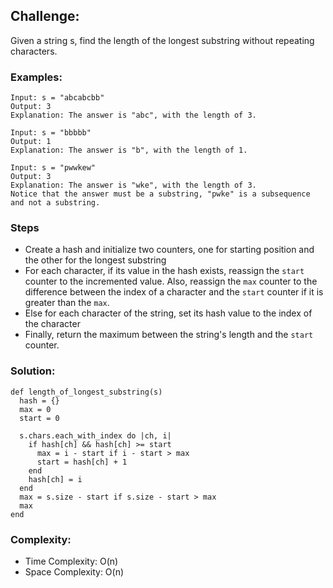 ## Challenge:
Given a string s, find the length of the longest substring without repeating characters.

### Examples:

```
Input: s = "abcabcbb"
Output: 3
Explanation: The answer is "abc", with the length of 3.
```
```
Input: s = "bbbbb"
Output: 1
Explanation: The answer is "b", with the length of 1.
```
```
Input: s = "pwwkew"
Output: 3
Explanation: The answer is "wke", with the length of 3.
Notice that the answer must be a substring, "pwke" is a subsequence and not a substring.
```

### Steps
- Create a hash and initialize two counters, one for starting position and the other for the longest substring
- For each character, if its value in the hash exists, reassign the `start` counter to the incremented value. Also, reassign the `max` counter to the difference between the index of a character and the `start` counter if it is greater than the `max`.
- Else for each character of the string, set its hash value to the index of the character
- Finally, return the maximum between the string's length and the `start` counter.

### Solution:
```
def length_of_longest_substring(s)
  hash = {}
  max = 0
  start = 0

  s.chars.each_with_index do |ch, i|
    if hash[ch] && hash[ch] >= start
      max = i - start if i - start > max
      start = hash[ch] + 1
    end
    hash[ch] = i
  end
  max = s.size - start if s.size - start > max
  max
end
```

### Complexity:
- Time Complexity: O(n)
- Space Complexity: O(n)
